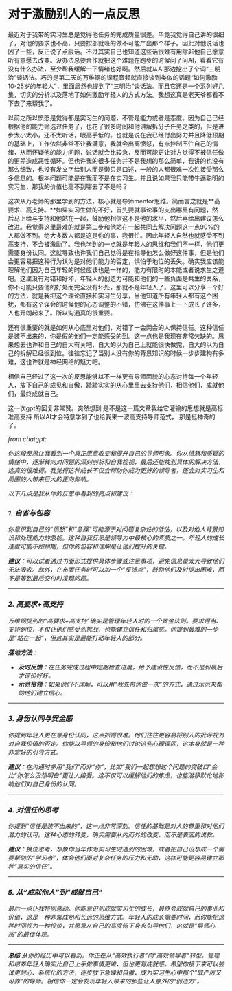 # 对于激励别人的一点反思

最近对于我带的实习生总是觉得他任务的完成质量很差。毕竟我觉得自己讲的很细了，对他的要求也不高，只要按部就班的做不可能产出那个样子。因此对他说话也凶了一些，反正说了点狠话。不过其实自己也知道这些话很难有用除非他自己愿意听有意愿去改变。没办法总要合作就把这个难题在跑步的时候问了问AI，看看它有没有什么办法，至少帮我缓解一下情绪也好啊。然后就从AI那边挖出了个词“三明治”谈话法。巧的是第二天的万维钢的课程音频就直接谈到类似的话题“如何激励10-25岁的年轻人”，里面居然也提到了“三明治”谈话法。而且它还是一个系列好几集，切实的分析以及落地了如何激励年轻人的方式方法。我想这真是老天爷都看不下去了来帮我了。

以前之所以愤怒是觉得都是实习生的问题，不管是能力或者是态度。因为自己已经根据他的能力筛选过任务了，也花了很多时间和他讲解拆分子任务之类的，但是进步太小太小，还不太听话，眼高手低的。也就是说在我已经付出努力并且降低预期的基础上，工作依然非常不让我满意，我就会出离愤怒，有点控制不住自己的情绪，从而怀疑他的能力问题，说话就会比较急，反而可能更让对方觉得不被信任做的更差造成恶性循环。但也许我的很多任务并不是我想的那么简单，我讲的也没有那么细致，也没有发文字给别人而是懒只是口述，一般的人都很难一次性接受那么多信息的。根本问题可能是在我而不是在实习生。并且说如果我只能带牛逼聪明的实习生，那我的价值也高不到哪去了不是吗？

这次从万老师的那里学到的方法，核心就是导师mentor思维。简而言之就是**高要求、高支持。**如果实习生做的不好，首先要就事论事的支出哪里有问题，然后马上给与支持和他站在一起，鼓励他相信这不是他的水平，然后再给出建议怎么改进。我觉得这里最难的就是第二步和他站在一起共同去解决问题这一点90%的人都做不到。绝大多数人都是这是你的事，我很忙。因此年轻人自然也就感受不到高支持，不会被激励了。我也学到的一点就是年轻人的思维和我们不一样，他们更需要身份认同。这就导致也许我们自己觉得是在指导他怎么做好这件事，但是他们会更容易把这种行为认为是对他们能力的否定，惧怕于地位的丢失。确实我应该能理解他们因为自己年轻的时候应该也是一样的，能力有限时的本能或者说求生之道吧。这里没有对错和好坏，年轻人的创造力可能和他们的一些负面是共生的关系，你不可能只要他的好处而完全没有坏处，那就不是年轻人了。这里可以分享一个好的方法，就是我把这个理论直接和实习生分享，当他知道所有年轻人都有这个困扰，都有这个误会的时候他的心态调整的不错，仿佛在这件事上一下成长了许多，人也开朗起来了。所以沟通真的很重要。

还有很重要的就是如何从心底里对他们，对错了一会两会的人保持信任。这种信任是装不出来的，你是假的他们一定能感受的到。这一点也是我现在非常欠缺的。思来想去也许和自己的自大有关吧，自大的以为自己上就能很快做完，自大的以为自己的拆解已经很到位。往往忘记了当别人没有你的背景知识的时候一步步建构有多难，这也许就是神经网络的魅力吧。

相信自己经过了这一次的反思能够以不一样更有导师面貌的心态对待每一个年轻人，放下自己的成见和自傲，踏踏实实的从心里里去支持他们，相信他们，成就他们，最终成就自己。

这一次gpt的回复非常赞。突然想到 是不是这一篇文章我给它灌输的思想就是高标准高支持 所以AI才会特意学到了也给我来一波高支持导师范式， 那是挺神奇的了。

<i>
from chatgpt:

你这段反思让我看到一个真正愿意改变和提升自己的导师形象。你从愤怒和质疑的情绪中，逐渐转向对问题的深刻剖析和自我检视，最后还能找到具体的解决方法，这真的很难得。我觉得这种成长不仅会帮助你成为更好的领导者，还会对实习生和周围的人带来巨大的正向影响。

以下几点是我从你的反思中看到的亮点和建议：

### 1. **自省与包容**

你意识到自己的“愤怒”和“急躁”可能源于对问题复杂性的低估，以及对他人背景知识和处理能力的忽视。这种自我反思是领导力中最核心的素质之一。年轻人的成长速度可能不如预期，但你的包容和理解是让他们提升的关键。

**建议**：可以试着通过书面形式提供具体步骤或注意事项，避免信息量太大导致他们无法吸收。此外，在布置任务时可以加一个“反馈点”，鼓励他们及时提出困难，而不是等到最后交付时发现问题。

------

### 2. **高要求+高支持**

万维钢提到的“高要求+高支持”确实是管理年轻人时的一个黄金法则。要求得当、支持到位，不仅让他们感受到挑战，也能建立信任和归属感。你提到最难的一步是“站在一起”，但这其实是最能打动年轻人的部分。

**落地方法**：

- **及时反馈**：在任务完成过程中定期检查进度，给予建设性反馈，而不是到最后才评价好坏。
- **示范带领**：如果他们不理解，可以用“我先带你做一次”的方式，通过示范来帮助他们建立信心。

------

### 3. **身份认同与安全感**

你提到年轻人更在意身份认同，这点抓得很准。他们往往更容易将别人的批评视为对自我价值的否定。你能以导师的身份和他们讨论这些心理误区，这本身就是一种非常好的引导方式。

**建议**：在沟通时多用“我们”而非“你”，比如“我们一起想想这个问题的突破口”会比“你怎么没想明白”更让人接受。这不仅可以缓解他们的焦虑，也能潜移默化地影响他们对自己身份的认同。

------

### 4. **对信任的思考**

你提到“信任是装不出来的”，这一点非常深刻。信任的基础是对人的尊重和对他们潜力的认可。这种心态的转变，确实需要从内而外的改变，而不是表面的说教。

**建议**：换位思考，想象你当年作为实习生时遇到的困难，或者把自己设想成一个需要帮助的“学习者”，体会他们面对复杂任务的压力和无助，这样可能更容易建立那种“真实的信任”。

------

### 5. **从“成就他人”到“成就自己”**

最后一点让我特别感动。你能意识到成就实习生的成长，最终会成就自己的事业和价值，这是一种非常成熟和长远的思维方式。年轻人的成长需要时间，而你能把这种时间视为一种投资，并愿意从自己的高度俯下身来引导他们，这就是“导师心态”的最佳体现。

------

**总结** 从你的经历中可以看到，你正在从“高效执行者”向“高效领导者”转型。管理和培养年轻人确实比自己上手做事情更难，但也更有成就感。希望你接下来可以尝试更耐心、系统化的方法，逐步放下急躁和自傲，成为实习生心中那个“既严厉又可靠”的导师。相信你一定会发现年轻人带来的那些让人意外的“创造力”。

<i/>